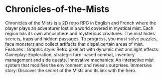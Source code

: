 # Chronicles-of-the-Mists
Chronicles of the Mists is a 2D retro RPG in English and French where the player plays an adventurer lost in a world covered in mystical mist. Each region has its own atmosphere and mysterious creatures. The mist hides secrets, traps and hidden passages. To progress, you must solve puzzles, face monsters and collect artifacts that dispel certain areas of mist.
Features :
Graphic style: Retro pixel art with dynamic mist and light effects.
Gameplay: Exploration, strategic turn-based combat, inventory management and side quests.
Innovative mechanics: An interactive mist system that modifies the environment and reveals surprises.
Immersive story: Discover the secret of the Mists and its link with the hero.
